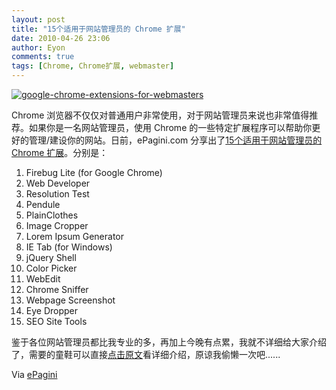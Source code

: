 ```yaml
---
layout: post
title: "15个适用于网站管理员的 Chrome 扩展"
date: 2010-04-26 23:06
author: Eyon
comments: true
tags: [Chrome, Chrome扩展, webmaster]
---
```

<a href="http://img.chromi.org/2010/04/google-chrome-extensions-for-webmasters.jpg">![](http://img.chromi.org/2010/04/google-chrome-extensions-for-webmasters.jpg "google-chrome-extensions-for-webmasters")</a>

Chrome 浏览器不仅仅对普通用户非常使用，对于网站管理员来说也非常值得推荐。如果你是一名网站管理员，使用 Chrome 的一些特定扩展程序可以帮助你更好的管理/建设你的网站。日前，ePagini.com 分享出了[15个适用于网站管理员的 Chrome 扩展](http://www.epagini.com/2010/04/15-google-chrome-extensions-for-webmasters/)。分别是：


1.  Firebug Lite (for Google Chrome)
2.  Web Developer
3.  Resolution Test
4.  Pendule
5.  PlainClothes
6.  Image Cropper
7.  Lorem Ipsum Generator
8.  IE Tab (for Windows)
9.  jQuery Shell
10.  Color Picker
11.  WebEdit
12.  Chrome Sniffer
13.  Webpage Screenshot
14.  Eye Dropper
15.  SEO Site Tools

鉴于各位网站管理员都比我专业的多，再加上今晚有点累，我就不详细给大家介绍了，需要的童鞋可以直接[点击原文](http://www.epagini.com/2010/04/15-google-chrome-extensions-for-webmasters/)看详细介绍，原谅我偷懒一次吧......

Via [ePagini](http://www.epagini.com/2010/04/15-google-chrome-extensions-for-webmasters/)
